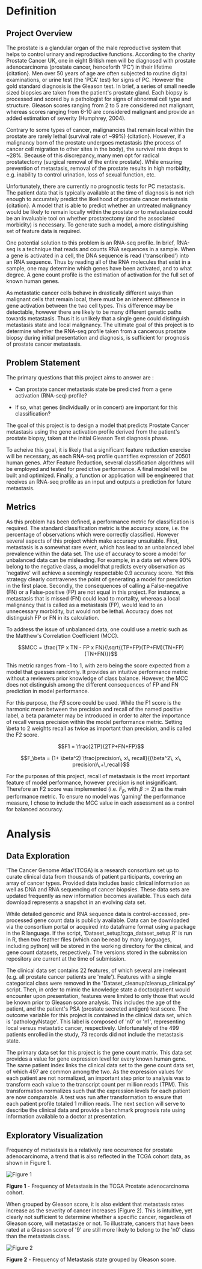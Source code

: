 # Definition
## Project Overview
The prostate is a glandular organ of the male reproductive system that helps to
control urinary and reproductive functions.  According to the charity Prostate
Cancer UK, one in eight British men will  be diagnosed with prostate
adenocarcinoma (prostate cancer, henceforth 'PC') in their  lifetime {citation}.
Men over 50 years of age are often subjected to routine digital examinations, or
urine test (the 'PCA' test) for signs of PC.  However the gold standard
diagnosis is the Gleason test.  In brief, a series of small needle sized
biopsies are taken from the patient's prostate gland.  Each biopsy is processed
and scored by a pathologist for signs of abnormal cell type and
structure.  Gleason scores ranging from 2 to 5 are considered not
malignant, whereas scores ranging from 6-10 are considered malignant and provide
an added estimation of severity (Humphrey, 2004).

Contrary to some types of cancer, malignancies that remain local within the
prostate are rarely lethal (survival rate of ~99%) {citation}.  However, if a
malignancy born of the prostate undergoes metastasis (the process of cancer cell
migration to other sites in the body), the survival rate drops to ~28%.  Because
of this discrepancy, many men opt for radical prostatectomy (surgical removal of the
entire prostate).  While ensuring prevention of metastasis, removal of the
prostate results in high morbidity, e.g. inability to control urination, loss of
sexual function, etc.

Unfortunately, there are currently no prognostic tests for PC metastasis.  The
patient data  that is typically available at the time of diagnosis is not rich
enough to accurately predict the likelihood of prostate cancer metastasis
{citation}.   A model that is able to predict whether an untreated malignancy
would be likely to remain locally within the prostate or to metastasize could be
an invaluable tool on whether prostatectomy (and the associated morbidity) is
necessary.  To generate such a model, a more distinguishing set of feature data
is required.

One potential solution to this problem is an RNA-seq profile.  In brief, RNA-seq
is a technique that reads and counts RNA sequences in a sample.  When a gene is
activated in a cell, the DNA sequence is read ('transcribed') into an RNA
sequence.  Thus by reading all of the RNA molecules that exist in a sample, one
may determine which genes have been activated, and to what degree.  A gene count
profile is the estimation of activation for the full set of known human genes.

As metastatic cancer cells behave in drastically different ways than malignant
cells that remain local, there must be an inherent difference in gene activation
between the two cell types.   This difference may be detectable, however there
are likely to be many different genetic paths towards metastasis. Thus it is
unlikely that a single gene could distinguish metastasis state and local
malignancy. The ultimate goal of this project is to determine whether the
RNA-seq profile taken from a cancerous prostate biopsy during initial
presentation and diagnosis, is  sufficient for prognosis of prostate cancer
metastasis.

## Problem Statement
The primary questions that this project aims to answer are :

* Can prostate cancer metastasis state be predicted from a gene activation
(RNA-seq) profile?

* If so, what genes (individually or in concert) are important for this
classification?

The goal of this project is to design a model that predicts Prostate Cancer
metastasis using the gene activation profile derived from the patient's prostate
biopsy, taken at the initial Gleason Test diagnosis phase.

To acheive this goal, it is likely that a  significant feature reduction
exercise will be necessary, as each  RNA-seq profile quantifies expression of
20501 human genes.  After Feature Reduction, several classification algorithms
will be employed and tested for predictive performance.  A final model will be
built and optimized. Finally, a function or application will be engineered that
receives an RNA-seq profile as an input and outputs a prediction for future
metastasis.

## Metrics
As this problem has been defined, a performance metric for classification is
required.  The standard classification metric is the accuracy score, i.e. the
percentage of observations which were correctly classified.  However several
aspects of this project which make accuracy unsuitable.  First, metastasis is a
somewhat rare event, which has lead to an unbalanced label prevalence within the
data set. The use of accuracy to score a model for unbalanced data can be
misleading.  For example, in a data set where 90% belong to the negative class,
a model that predicts every observation as 'negative' will achieve a seemingly
respectable 0.9 accuracy score.  Yet this strategy clearly contravenes the point
of generating a model for prediction in the first place.  Secondly, the
consequences of calling a False-negative (FN) or a False-positive (FP) are not
equal in this project.  For instance, a metastasis that is missed (FN) could
lead to mortality, whereas a local malignancy that is called as a metastasis
(FP), would lead to an unnecessary morbidity, but would not be lethal.  Accuracy
does not distinguish FP or FN in its calculation.

To address the issue of unbalanced data, one could use a metric such as the
Matthew's Correlation Coefficient (MCC).

$$MCC = \frac{TP x TN - FP x FN}{\sqrt{(TP+FP)(TP+FM)(TN+FP)(TN+FN)}}$$

This metric ranges from -1 to 1, with zero being the score expected from a model
that guesses randomly.  It provides an intuitive performance metric without a
reviewers prior knowledge of class balance.  However, the MCC does not
distinguish among the different consequences of FP and FN prediction in model
performance.

For this purpose, the $F\beta$ score could be used.  While the F1 score is the
harmonic mean between the precision and recall of the named positive label, a
beta parameter may be introduced in order to alter the importance of recall
versus precision within the model performance metric.  Setting \beta to 2
weights recall as twice as important than precision, and is called the F2 score.

$$F1 = \frac{2TP}{2TP+FN+FP}$$

$$F_\beta = (1+ \beta^2) \frac{precision\, x\, recall}{(\beta^2\, x\,
precision)\,+\,recall}$$

For the purposes of this project, recall of metastasis is the most important
feature of model performance, however precision is not insignificant.  Therefore
an F2 score was implemented (i.e. $F_\beta$, with $\beta := 2$) as the main
performance metric.  To ensure no model was 'gaming' the performance measure, I
chose to include the MCC value in each assessment as a control for balanced
accuracy.

# Analysis
## Data Exploration
'The Cancer Genome Atlas'(TCGA) is a research consortium set up to curate
clinical data from thousands of patient participants, covering an array of
cancer types.   Provided data includes basic clinical information as well as DNA
and RNA sequencing of cancer biopsies. These data sets are updated frequently as
new information becomes available.  Thus each data download represents a
snapshot in an evolving data set.

While detailed genomic and RNA sequence data is control-accessed, pre-processed
gene count data is publicly available.  Data can be downloaded via the
consortium  portal or acquired into dataframe format using a package in the R
language.  If the script, 'Dataset_setup/tcga_dataset_setup.R' is run in R, then
two feather files (which can be read by many languages, including python) will
be stored in the working directory for the clinical, and gene count datasets,
respectively.  The versions stored in the submission repository are current at
the time of submission.

The clinical data set contains 22 features, of which several are irrelevant
(e.g. all prostate cancer patients are 'male').  Features with a single
categorical class were removed in the 'Dataset_cleanup/cleanup_clinical.py'
script.  Then, in order to mimic the knowledge state a doctor/patient would
encounter upon presentation, features were limited to only those that would be
known prior to Gleason score analysis.  This includes the age of the patient,
and the patient's PSA (prostate secreted antigen) test score.  The outcome
variable for this project is contained in the clinical data set, which is
'pathologyNstage'.  This label is composed of 'n0' or 'n1', representing local
versus metastatic cancer, respectively.  Unfortunately of the 499 patients
enrolled in the study, 73 records did not include the metastasis state.

The primary data set for this project is the gene count matrix.  This data set
provides a value for gene expression level for every known human gene.  The same
patient index links the clinical data set to the  gene count data set, of which
497 are common among the two.  As the expression values for each patient are not
normalized, an important step prior to analysis was to transform each value to
the transcript count per million reads (TPM).  This transformation normalizes
such that the expression levels for each patient are now comparable.  A test was
run after transformation to ensure that each patient profile totaled 1 million
reads.  The next section will serve to describe the clinical data and provide a
benchmark prognosis rate using information available to a doctor at
presentation.   

## Exploratory Visualization
Frequency of metastasis is a relatively rare occurrence for prostate
adenocarcinoma, a trend that is also reflected in the TCGA cohort data,
as shown in Figure 1.

![Figure 1](/Label_count.png)

**Figure 1** - Frequency of Metastasis in the TCGA Prostate adenocarcinoma
cohort.

When grouped by Gleason score, it is also evident that
metastasis rates increase as the severity of cancer increases (Figure 2).  This
is  intuitive, yet clearly not sufficient to determine whether a specific
cancer, regardless of Gleason score, will metastasize or not.  To illustrate,
cancers that have been rated at a Gleason score of '9' are still more likely to
belong to the 'n0' class than the metastasis class.

![Figure 2](/Gleason_hist.png)

**Figure 2** - Frequency of Metastasis state grouped by Gleason score.
